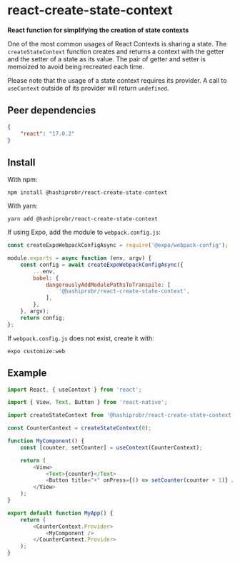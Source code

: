 react-create-state-context
==========================

**React function for simplifying the creation of state contexts**

One of the most common usages of React Contexts is sharing a state. The
`createStateContext` function creates and returns a context with the getter and
the setter of a state as its value. The pair of getter and setter is memoized to
avoid being recreated each time.

Please note that the usage of a state context requires its provider. A call to
`useContext` outside of its provider will return  `undefined`.


Peer dependencies
-----------------

``` json
{
    "react": "17.0.2"
}
```


Install
-------

With npm:

```
npm install @hashiprobr/react-create-state-context
```

With yarn:

```
yarn add @hashiprobr/react-create-state-context
```

If using Expo, add the module to `webpack.config.js`:

``` js
const createExpoWebpackConfigAsync = require('@expo/webpack-config');

module.exports = async function (env, argv) {
    const config = await createExpoWebpackConfigAsync({
        ...env,
        babel: {
            dangerouslyAddModulePathsToTranspile: [
                '@hashiprobr/react-create-state-context',
            ],
        },
    }, argv);
    return config;
};
```

If `webpack.config.js` does not exist, create it with:

```
expo customize:web
```


Example
-------

``` js
import React, { useContext } from 'react';

import { View, Text, Button } from 'react-native';

import createStateContext from '@hashiprobr/react-create-state-context';

const CounterContext = createStateContext(0);

function MyComponent() {
    const [counter, setCounter] = useContext(CounterContext);

    return (
        <View>
            <Text>{counter}</Text>
            <Button title="+" onPress={() => setCounter(counter + 1)} />
        </View>
    );
}

export default function MyApp() {
    return (
        <CounterContext.Provider>
            <MyComponent />
        </CounterContext.Provider>
    );
}
```
